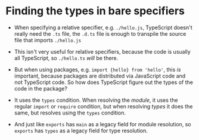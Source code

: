 # Finding the types in bare specifiers

- When specifying a relative specifier, e.g. `./hello.js`, TypeScript doesn't really need the `.ts` file,
  the `.d.ts` file is enough to transpile the source file that imports `./hello.js`

- This isn't very useful for relative specifiers, because the code is usually all TypeScript, so `./hello.ts`
  _will_ be there.

- But when using packages, e.g. `import {hello} from 'hello'`, this _is_ important, because packages
  are distributed via JavaScript code and not TypeScript code. So how does TypeScript figure out the types
  of the code in the package?

- It uses the `types` condition. When resolving the _module_, it uses the regular `import` or `require` condition,
  but when resolving _types_ it does the same, but resolves using the `types` condition.

- And just like `exports` has `main` as a legacy field for module resolution,
  so `exports` has `types` as a legacy field for type resolution.
